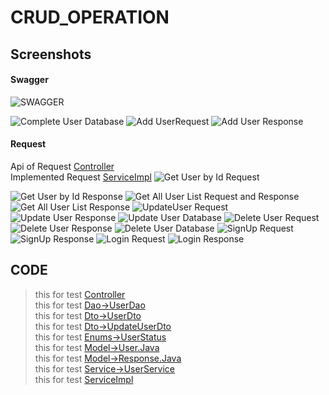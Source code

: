 # CRUD_OPERATION
<!--
A simple java spring boot crud api.
>this for test [Controller](https://github.com/imakash28/CRUD_OPERATION/blob/main/user/user/src/main/java/com/example/user/controller/UserController.java)
>>this for test [Dao->UserDao](https://github.com/imakash28/CRUD_OPERATION/blob/main/user/user/src/main/java/com/example/user/dao/UserDao.java)
>this for test [Dto->UserDto](https://github.com/imakash28/CRUD_OPERATION/blob/main/user/user/src/main/java/com/example/user/dto/UserDto.java)
>>this for test [Dto->UpdateUserDto](https://github.com/imakash28/CRUD_OPERATION/blob/main/user/user/src/main/java/com/example/user/dto/UpdateUserDto.java)
> this for test [Enums->UserStatus](https://github.com/imakash28/CRUD_OPERATION/blob/main/user/user/src/main/java/com/example/user/enums/UserStatus.java)
>>this for test [Model->User.Java](https://github.com/imakash28/CRUD_OPERATION/blob/main/user/user/src/main/java/com/example/user/model/User.java)
>this for test [Model->Response.Java](https://github.com/imakash28/CRUD_OPERATION/blob/main/user/user/src/main/java/com/example/user/model/Response.java)
>>this for test [Service->UserService](https://github.com/imakash28/CRUD_OPERATION/blob/main/user/user/src/main/java/com/example/user/service/UserService.java)
>this for test [ServiceImpl](https://github.com/imakash28/CRUD_OPERATION/blob/main/user/user/src/main/java/com/example/user/serviceImpl/UserServiceImpl.java)
-->

## Screenshots

#### Swagger
![SWAGGER](https://github.com/imakash28/CRUD_OPERATION/blob/main/user/user/src/main/java/com/example/user/controller/Swagger.png)

![Complete User Database](https://github.com/imakash28/CRUD_OPERATION/blob/main/user/user/src/main/java/com/example/user/controller/Crud%20DB.png)
![Add UserRequest](https://github.com/imakash28/CRUD_OPERATION/blob/main/user/user/src/main/java/com/example/user/controller/Add%20user%20DB%20Request.png)
![Add User Response](https://github.com/imakash28/CRUD_OPERATION/blob/main/user/user/src/main/java/com/example/user/controller/Add%20user%20DB%20Response.png)
#### Request 
Api of Request [Controller](https://github.com/imakash28/CRUD_OPERATION/blob/main/user/user/src/main/java/com/example/user/controller/UserController.java)\
Implemented Request [ServiceImpl](https://github.com/imakash28/CRUD_OPERATION/blob/main/user/user/src/main/java/com/example/user/serviceImpl/UserServiceImpl.java)
![Get User by Id Request](https://github.com/imakash28/CRUD_OPERATION/blob/main/user/user/src/main/java/com/example/user/controller/Get%20one%20User.png)

![Get User by Id Response](./blob/main/user/user/src/main/java/com/example/user/controller/Get%20one%20user%20Response.png)
![Get All User List Request and Response](https://github.com/imakash28/CRUD_OPERATION/blob/main/user/user/src/main/java/com/example/user/controller/Get%20all%20User%20Request.png)
![Get All User List Response ](https://github.com/imakash28/CRUD_OPERATION/blob/main/user/user/src/main/java/com/example/user/controller/Get%20All%20User%20Response%20%20(2).png)
![UpdateUser Request](https://github.com/imakash28/CRUD_OPERATION/blob/main/user/user/src/main/java/com/example/user/controller/Update.png)
![Update User Response](https://github.com/imakash28/CRUD_OPERATION/blob/main/user/user/src/main/java/com/example/user/controller/Update%20Response.png)
![Update User Database](https://github.com/imakash28/CRUD_OPERATION/blob/main/user/user/src/main/java/com/example/user/controller/update%20DB.png)
![Delete User Request](https://github.com/imakash28/CRUD_OPERATION/blob/main/user/user/src/main/java/com/example/user/controller/Delete.png)
![Delete User Response](https://github.com/imakash28/CRUD_OPERATION/blob/main/user/user/src/main/java/com/example/user/controller/Delete%20Response.png)
![Delete User Database](https://github.com/imakash28/CRUD_OPERATION/blob/main/user/user/src/main/java/com/example/user/controller/Delete%20Db.png)
![SignUp Request](https://github.com/imakash28/CRUD_OPERATION/blob/main/user/user/src/main/java/com/example/user/controller/Signup.png)
![SignUp Response](https://github.com/imakash28/CRUD_OPERATION/blob/main/user/user/src/main/java/com/example/user/controller/Signup%20Response.png)
![Login Request](https://github.com/imakash28/CRUD_OPERATION/blob/main/user/user/src/main/java/com/example/user/controller/Login.png)
![Login Response](https://github.com/imakash28/CRUD_OPERATION/blob/main/user/user/src/main/java/com/example/user/controller/Login%20Response.png)

## CODE
>this for test [Controller](https://github.com/imakash28/CRUD_OPERATION/blob/main/user/user/src/main/java/com/example/user/controller/UserController.java)\
this for test [Dao->UserDao](https://github.com/imakash28/CRUD_OPERATION/blob/main/user/user/src/main/java/com/example/user/dao/UserDao.java)\
this for test [Dto->UserDto](https://github.com/imakash28/CRUD_OPERATION/blob/main/user/user/src/main/java/com/example/user/dto/UserDto.java)\
this for test [Dto->UpdateUserDto](https://github.com/imakash28/CRUD_OPERATION/blob/main/user/user/src/main/java/com/example/user/dto/UpdateUserDto.java)\
this for test [Enums->UserStatus](https://github.com/imakash28/CRUD_OPERATION/blob/main/user/user/src/main/java/com/example/user/enums/UserStatus.java)\
this for test [Model->User.Java](https://github.com/imakash28/CRUD_OPERATION/blob/main/user/user/src/main/java/com/example/user/model/User.java)\
this for test [Model->Response.Java](https://github.com/imakash28/CRUD_OPERATION/blob/main/user/user/src/main/java/com/example/user/model/Response.java)\
this for test [Service->UserService](https://github.com/imakash28/CRUD_OPERATION/blob/main/user/user/src/main/java/com/example/user/service/UserService.java)\
this for test [ServiceImpl](https://github.com/imakash28/CRUD_OPERATION/blob/main/user/user/src/main/java/com/example/user/serviceImpl/UserServiceImpl.java)

